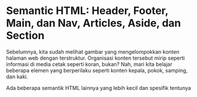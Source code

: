 # Semantic HTML: Header, Footer, Main, dan Nav, Articles, Aside, dan Section
Sebelumnya, kita sudah melihat gambar yang mengelompokkan konten halaman web dengan terstruktur. Organisasi konten tersebut mirip seperti informasi di media cetak seperti koran, bukan? Nah, mari kita belajar beberapa elemen yang berperilaku seperti konten kepala, pokok, samping, dan kaki.

Ada beberapa semantik HTML lainnya yang lebih kecil dan spesifik tentunya
